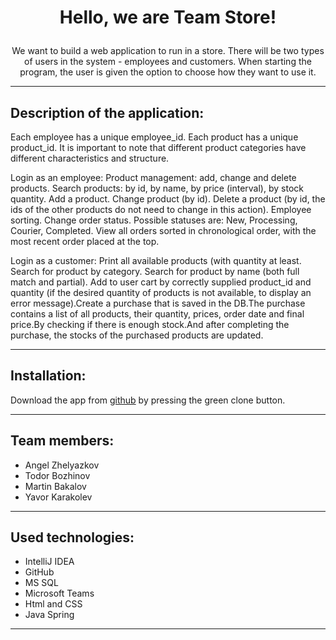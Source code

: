 

# <p align=center>Hello, we are Team Store!</p>



<p align=center>We want to build a web application to run in a store. There will be two types of users in the system - employees and customers. When starting the program, the user is given the option to choose how they want to use it.
</p>

---

## Description of the application:

Each employee has a unique employee_id. Each product has a unique product_id. It is important to note that different product categories have different characteristics and structure.

Login as an employee:
Product management: add, change and delete products. Search products: by id, by name, by price (interval), by stock quantity. Add a product. Change product (by id). Delete a product (by id, the ids of the other products do not need to change in this action). Employee sorting. Change order status. Possible statuses are: New, Processing, Courier, Completed. View all orders sorted in chronological order, with the most recent order placed at the top.

Login as a customer:
Print all available products (with quantity at least. Search for product by category. Search for product by name (both full match and partial). Add to user cart by correctly supplied product_id and quantity (if the desired quantity of products is not available, to display an error message).Create a purchase that is saved in the DB.The purchase contains a list of all products, their quantity, prices, order date and final price.By checking if there is enough stock.And after completing the purchase, the stocks of the purchased products are updated.
<br>

---
 

## Installation: 

Download the app from [github](https://github.com/AVZhelyazkov18/RetailStore.git) by pressing the green clone button. 

---

## Team members:
- Angel Zhelyazkov
- Todor Bozhinov
- Martin Bakalov
- Yavor Karakolev

---

## Used technologies:
- IntelliJ IDEA
- GitHub
- MS SQL
- Microsoft Teams
- Html and CSS
- Java Spring
***

